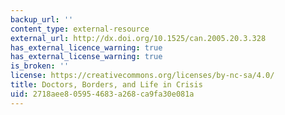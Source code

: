 ```yaml
---
backup_url: ''
content_type: external-resource
external_url: http://dx.doi.org/10.1525/can.2005.20.3.328
has_external_licence_warning: true
has_external_license_warning: true
is_broken: ''
license: https://creativecommons.org/licenses/by-nc-sa/4.0/
title: Doctors, Borders, and Life in Crisis
uid: 2718aee8-0595-4683-a268-ca9fa30e081a
---
```

